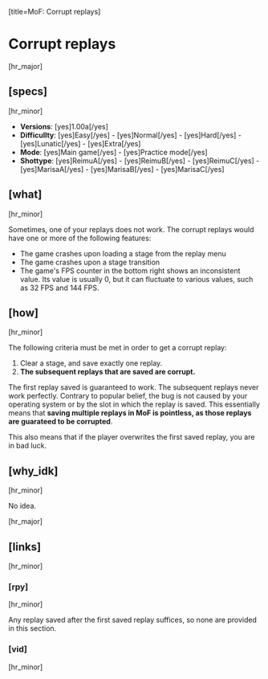 [title=MoF: Corrupt replays]
# Corrupt replays

[hr_major] 
## [specs]
[hr_minor]  

* **Versions**: [yes]1.00a[/yes] 
* **Difficullty**: [yes]Easy[/yes] - [yes]Normal[/yes] - [yes]Hard[/yes] - [yes]Lunatic[/yes] - [yes]Extra[/yes]
* **Mode**: [yes]Main game[/yes] - [yes]Practice mode[/yes]
* **Shottype**: [yes]ReimuA[/yes] - [yes]ReimuB[/yes] - [yes]ReimuC[/yes] - [yes]MarisaA[/yes] - [yes]MarisaB[/yes] - [yes]MarisaC[/yes]

## [what]
[hr_minor]

Sometimes, one of your replays does not work. The corrupt replays would have one or more of the following features:
+ The game crashes upon loading a stage from the replay menu
+ The game crashes upon a stage transition
+ The game's FPS counter in the bottom right shows an inconsistent value. Its value is usually 0, but it can fluctuate to various values, such as 32 FPS and 144 FPS.

## [how]
[hr_minor]

The following criteria must be met in order to get a corrupt replay:
1. Clear a stage, and save exactly one replay.
2. **The subsequent replays that are saved are corrupt.**

The first replay saved is guaranteed to work. The subsequent replays never work perfectly. Contrary to popular belief, the bug is not caused by your operating system or by the slot in which the replay is saved. This essentially means that **saving multiple replays in MoF is pointless, as those replays are guarateed to be corrupted**.

This also means that if the player overwrites the first saved replay, you are in bad luck.



## [why_idk]
[hr_minor]

No idea.


[hr_major]
## [links]
[hr_minor]
### [rpy]
[hr_minor]

Any replay saved after the first saved replay suffices, so none are provided in this section.

### [vid]
[hr_minor]

